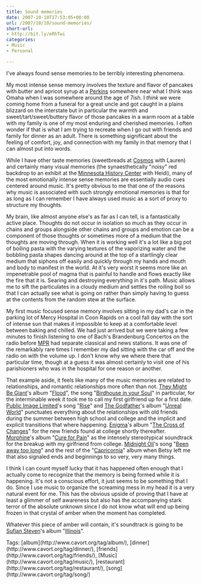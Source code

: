 ```yaml
---
title: Sound memories
date: 2007-10-10T17:53:05+00:00
url: /2007/10/10/sound-memories/
short-url:
- http://bit.ly/eRhTwi
categories:
- Music
- Personal

---
```

<div class='microid-mailto+http:sha1:77374de039cfd7bf707e37c8d8b19156f34a9dc8'>

I've always found sense memories to be terribly interesting phenomena.

My most intense sense memory involves the texture and flavor of pancakes with butter and apricot syrup at a [Perkins](http://www.perkinsrestaurants.com/) somewhere near what I think was Omaha when I was somewhere around the age of 7ish. I <em>think</em> we were coming home from a funeral for a great uncle and got caught in a plains blizzard on the interstate but in particular the warmth and sweet/tart/sweet/buttery flavor of those pancakes in a warm room at a table with my family is one of my most enduring and cherished memories. I often wonder if that is what I am trying to recreate when I go out with friends and family for dinner as an adult. There is something significant about the feeling of comfort, joy, and connection with my family in that memory that I can almost put into words.

While I have other taste memories (sweetbreads at [Cosmos](http://www.cosmosrestaurant.com/) with Lauren) and certainly many visual memories (the synaesthetically "noisy" red backdrop to an exhibit at the [Minnesota History Center](http://www.mnhs.org/index.htm) with Heidi), many of the most emotionally intense sense memories are essentially audio cues centered around music. It's pretty obvious to me that one of the reasons why music is associated with such strongly emotional memories is that for as long as I can remember I have always used music as a sort of proxy to structure my thoughts.

My brain, like almost anyone else's as far as I can tell, is a fantastically active place. Thoughts do not occur in isolation so much as they occur in chains and groups alongside other chains and groups and emotion can be a component of those thoughts or sometimes more of a medium that the thoughts are moving through. When it is working well it's a lot like a big pot of boiling pasta with the varying textures of the vaporizing water and the bobbling pasta shapes dancing around at the top of a startlingly clear medium that siphons off easily and quickly through my hands and mouth and body to manifest in the world. At it's very worst it seems more like an impenetrable pool of magma that is painful to handle and flows exactly like the fire that it is. Searing and destroying everything in it's path. Music allows me to sift the particulates in a cloudy medium and settles the roiling boil so that I can actually see what is going on rather than simply having to guess at the contents from the random stew at the surface.

My first music focused sense memory involves sitting in my dad's car in the parking lot of Mercy Hospital in Coon Rapids on a cool fall day with the sort of intense sun that makes it impossible to keep at a comfortable level between baking and chilled. We had just arrived but we were taking a few minutes to finish listening to one of Bach's Brandenburg Concertos on the radio before [MPR](http://www.mpr.org) had separate classical and news stations. It was one of the remarkably rare times I remember my dad sitting with the car off and the radio on with the volume up. I don't know why we where there that particular time, though at a guess it was almost certainly to visit one of his parishioners who was in the hospital for one reason or another.

That example aside, it feels like many of the music memories are related to relationships, and romantic relationships more often than not. [They Might Be Giant](http://theymightbegiants.com/)'s album "[Flood](http://wc08.allmusic.com/cg/amg.dll?p=amg&#038;token=&#038;sql=10:f9fixq85ldte)", the song "[Birdhouse in your Soul](http://wc08.allmusic.com/cg/amg.dll?p=amg&#038;sql=33:j9fwxqurldde)" in particular, for the interminable week it took me to call my first girlfriend up for a first date. [Public Image Limited](http://en.wikipedia.org/wiki/Public_Image_Ltd.)'s song "[Rise](http://wc08.allmusic.com/cg/amg.dll?p=amg&#038;sql=33:k9fpxvqsld6e)" and [The Godfather](http://en.wikipedia.org/wiki/The_Godfathers)'s album "[Unreal World](http://wc08.allmusic.com/cg/amg.dll?p=amg&#038;token=&#038;sql=10:wifwxqu5ldke)" punctuates everything about the relationships with old friends during the summer between high school and college and the implicit and explicit transitions that where happening. [Enigma](http://www.enigma.de/)'s album "[The Cross of Changes](http://wc08.allmusic.com/cg/amg.dll?p=amg&#038;sql=10:fjftxqugldae)" for the new friends found at college shortly thereafter. [Morphine](http://en.wikipedia.org/wiki/Morphine_(band))'s album "[Cure for Pain](http://wc08.allmusic.com/cg/amg.dll?p=amg&#038;sql=10:fjfixqwgldhe)" as the intensely stereotypical soundtrack for the breakup with my girlfriend from college. [Midnight Oil](http://www.midnightoil.com/)'s song "[Been away too long](http://wc08.allmusic.com/cg/amg.dll?p=amg&#038;sql=33:dxfwxb8jldje)" and the rest of the "[Capricornia](http://wc08.allmusic.com/cg/amg.dll?p=amg&#038;sql=10:3vfexq80ldse)" album when Betsy left me that also signaled ends and beginnings to so very, very many things.

I think I can count myself lucky that it has happened often enough that I actually come to recognize that the memory is being formed while it is happening. It's not a conscious effort, it just seems to be something that I do. Since I use music to organize the screaming mess in my head it is a very natural event for me. This has the obvious upside of proving that I have at least a glimmer of self awareness but also has the accompanying stark terror of the absolute unknown since I do not know what will end up being frozen in that crystal of amber when the moment has completed.

Whatever this piece of amber will contain, it's soundtrack is going to be [Sufjan Steven](http://www.sufjan.com/)'s album "[Illinois](http://wc08.allmusic.com/cg/amg.dll?p=amg&#038;sql=10:0nfoxq9sldse)".

</div>

<div class="st-post-tags">
Tags: [album](http://www.cavort.org/tag/album/), [dinner](http://www.cavort.org/tag/dinner/), [friends](http://www.cavort.org/tag/friends/), [Music](http://www.cavort.org/tag/music/), [restaurant](http://www.cavort.org/tag/restaurant/), [song](http://www.cavort.org/tag/song/)<br />
</div>